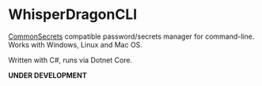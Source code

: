 # WhisperDragonCLI

[CommonSecrets](https://github.com/mcraiha/CommonSecrets) compatible password/secrets manager for command-line. Works with Windows, Linux and Mac OS. 

Written with C#, runs via Dotnet Core. 

**UNDER DEVELOPMENT**

